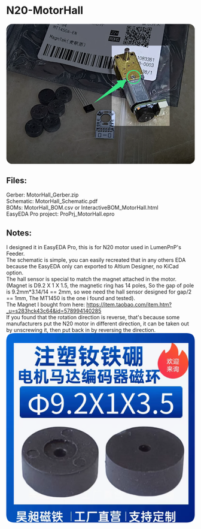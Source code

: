 # N20-MotorHall

![alt text](https://github.com/RealCorebb/N20-MotorHall/blob/main/img/MotorHall.png?raw=true)

## Files:  
Gerber: MotorHall_Gerber.zip  
Schematic: MotorHall_Schematic.pdf  
BOMs: MotorHall_BOM.csv or InteractiveBOM_MotorHall.html  
EasyEDA Pro project: ProPrj_MotorHall.epro  

## Notes:
I designed it in EasyEDA Pro, this is for N20 motor used in LumenPnP's Feeder.  
The schematic is simple, you can easily recreated that in any others EDA because the EasyEDA only can exported to Altium Designer, no KiCad option.  
The hall sensor is special to match the magnet attached in the motor. (Magnet is D9.2 X 1 X 1.5, the magnetic ring has 14 poles, So the gap of pole is 9.2mm*3.14/14 == 2mm, so wee need the hall sensor designed for gap/2 == 1mm, The MT1450 is the one i found and tested).  
The Magnet I bought from here: https://item.taobao.com/item.htm?_u=s283hck43c64&id=578994140285  
If you found that the rotation direction is reverse, that's because some manufacturers put the N20 motor in different direction, it can be taken out by unscrewing it, then put back in by reversing the direction.  
![alt text](https://github.com/RealCorebb/N20-MotorHall/blob/main/img/Magnet.png?raw=true)
